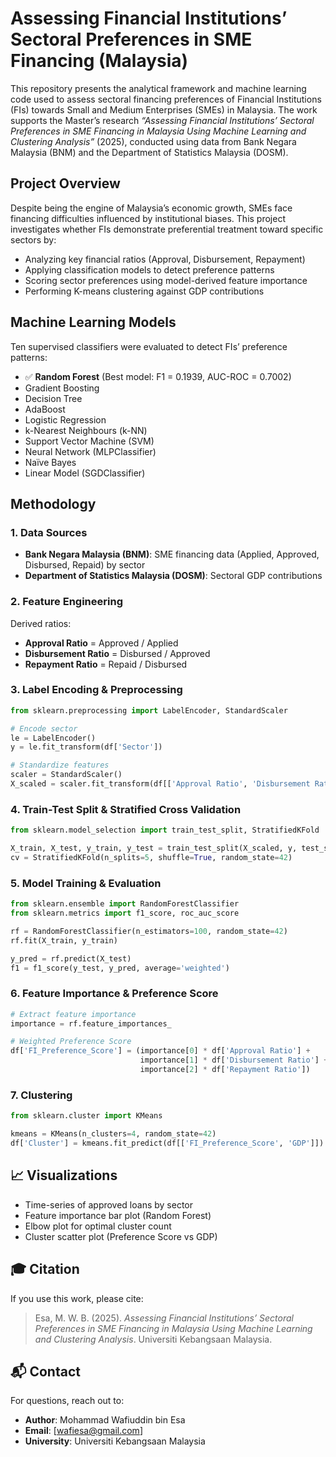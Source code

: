 
# Assessing Financial Institutions’ Sectoral Preferences in SME Financing (Malaysia)

This repository presents the analytical framework and machine learning code used to assess sectoral financing preferences of Financial Institutions (FIs) towards Small and Medium Enterprises (SMEs) in Malaysia. The work supports the Master’s research *“Assessing Financial Institutions’ Sectoral Preferences in SME Financing in Malaysia Using Machine Learning and Clustering Analysis”* (2025), conducted using data from Bank Negara Malaysia (BNM) and the Department of Statistics Malaysia (DOSM).

## Project Overview

Despite being the engine of Malaysia’s economic growth, SMEs face financing difficulties influenced by institutional biases. This project investigates whether FIs demonstrate preferential treatment toward specific sectors by:

- Analyzing key financial ratios (Approval, Disbursement, Repayment)
- Applying classification models to detect preference patterns
- Scoring sector preferences using model-derived feature importance
- Performing K-means clustering against GDP contributions

## Machine Learning Models

Ten supervised classifiers were evaluated to detect FIs’ preference patterns:

- ✅ **Random Forest** (Best model: F1 = 0.1939, AUC-ROC = 0.7002)
- Gradient Boosting
- Decision Tree
- AdaBoost
- Logistic Regression
- k-Nearest Neighbours (k-NN)
- Support Vector Machine (SVM)
- Neural Network (MLPClassifier)
- Naïve Bayes
- Linear Model (SGDClassifier)

## Methodology

### 1. **Data Sources**
- **Bank Negara Malaysia (BNM)**: SME financing data (Applied, Approved, Disbursed, Repaid) by sector
- **Department of Statistics Malaysia (DOSM)**: Sectoral GDP contributions

### 2. **Feature Engineering**
Derived ratios:
- **Approval Ratio** = Approved / Applied
- **Disbursement Ratio** = Disbursed / Approved
- **Repayment Ratio** = Repaid / Disbursed

### 3. **Label Encoding & Preprocessing**
```python
from sklearn.preprocessing import LabelEncoder, StandardScaler

# Encode sector
le = LabelEncoder()
y = le.fit_transform(df['Sector'])

# Standardize features
scaler = StandardScaler()
X_scaled = scaler.fit_transform(df[['Approval Ratio', 'Disbursement Ratio', 'Repayment Ratio']])
```

### 4. **Train-Test Split & Stratified Cross Validation**
```python
from sklearn.model_selection import train_test_split, StratifiedKFold

X_train, X_test, y_train, y_test = train_test_split(X_scaled, y, test_size=0.3, random_state=42)
cv = StratifiedKFold(n_splits=5, shuffle=True, random_state=42)
```

### 5. **Model Training & Evaluation**
```python
from sklearn.ensemble import RandomForestClassifier
from sklearn.metrics import f1_score, roc_auc_score

rf = RandomForestClassifier(n_estimators=100, random_state=42)
rf.fit(X_train, y_train)

y_pred = rf.predict(X_test)
f1 = f1_score(y_test, y_pred, average='weighted')
```

### 6. **Feature Importance & Preference Score**
```python
# Extract feature importance
importance = rf.feature_importances_

# Weighted Preference Score
df['FI_Preference_Score'] = (importance[0] * df['Approval Ratio'] +
                             importance[1] * df['Disbursement Ratio'] +
                             importance[2] * df['Repayment Ratio'])
```

### 7. **Clustering**
```python
from sklearn.cluster import KMeans

kmeans = KMeans(n_clusters=4, random_state=42)
df['Cluster'] = kmeans.fit_predict(df[['FI_Preference_Score', 'GDP']])
```

## 📈 Visualizations

- Time-series of approved loans by sector
- Feature importance bar plot (Random Forest)
- Elbow plot for optimal cluster count
- Cluster scatter plot (Preference Score vs GDP)

## 🎓 Citation

If you use this work, please cite:
> Esa, M. W. B. (2025). *Assessing Financial Institutions’ Sectoral Preferences in SME Financing in Malaysia Using Machine Learning and Clustering Analysis*. Universiti Kebangsaan Malaysia.

## 📬 Contact

For questions, reach out to:
- **Author**: Mohammad Wafiuddin bin Esa
- **Email**: [wafiesa@gmail.com]
- **University**: Universiti Kebangsaan Malaysia
